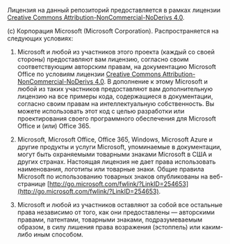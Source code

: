 Лицензия на данный репозиторий предоставляется в рамках лицензии [Creative Commons Attribution-NonCommercial-NoDerivs 4.0](https://creativecommons.org/licenses/by-nc-nd/4.0/).

(c) Корпорация Microsoft (Microsoft Corporation). Распространяется на следующих условиях:

1.	Microsoft и любой из участников этого проекта (каждый со своей стороны) предоставляют вам лицензию, согласно своим соответствующим авторским правам, на документацию Microsoft Office по условиям лицензии [Creative Commons Attribution-NonCommercial-NoDerivs 4.0](https://creativecommons.org/licenses/by-nc-nd/4.0/). В дополнение к этому Microsoft и любой из таких участников предоставляют вам дополнительную лицензию на все примеры кода, содержащиеся в документации, согласно своим правам на интеллектуальную собственность. Вы можете использовать этот код с целью разработки или проектирования своего программного обеспечения для Microsoft Office и (или) Office 365.

2.	Microsoft, Microsoft Office, Office 365, Windows, Microsoft Azure и другие продукты и услуги Microsoft, упоминаемые в документации, могут быть охраняемыми товарными знаками Microsoft в США и других странах. Настоящая лицензия не дает права использовать наименования, логотипы или товарные знаки. Общие правила Microsoft по использованию товарных знаков опубликованы на веб-странице [http://go.microsoft.com/fwlink/?LinkID=254653](http://go.microsoft.com/fwlink/?LinkID=254653).

3.	Microsoft и любой из участников оставляют за собой все остальные права независимо от того, как они предоставлены — авторскими правами, патентами, товарными знаками, подразумеваемым образом, в силу лишения права возражения (эстоппель) или каким-либо иным способом.


